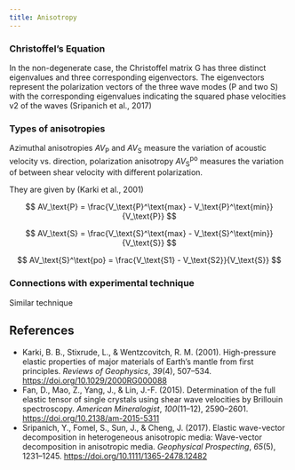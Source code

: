```yaml
---
title: Anisotropy
---
```


### Christoffel’s Equation

In the non-degenerate case, the Christoffel matrix G has three distinct eigenvalues and three corresponding eigenvectors. The eigenvectors represent the polarization vectors of the three wave modes (P and two S) with the corresponding eigenvalues indicating the squared phase velocities v2 of the waves (Sripanich et al., 2017)

### Types of anisotropies

Azimuthal anisotropies $AV_\text{P}$ and $AV_\text{S}$ measure the variation of acoustic velocity vs. direction, polarization anisotropy $AV_\text{S}^\text{po}$ measures the variation of between shear velocity with different polarization.

They are given by (Karki et al., 2001)

$$ AV_\text{P} = \frac{V_\text{P}^\text{max} - V_\text{P}^\text{min}}{V_\text{P}} $$

$$ AV_\text{S} = \frac{V_\text{S}^\text{max} - V_\text{S}^\text{min}}{V_\text{S}} $$

$$ AV_\text{S}^\text{po} = \frac{V_\text{S1} - V_\text{S2}}{V_\text{S}} $$

### Connections with experimental technique

Similar technique

## References

- Karki, B. B., Stixrude, L., & Wentzcovitch, R. M. (2001). High-pressure elastic properties of major materials of Earth’s mantle from first principles. *Reviews of Geophysics*, *39*(4), 507–534. https://doi.org/10.1029/2000RG000088
- Fan, D., Mao, Z., Yang, J., & Lin, J.-F. (2015). Determination of the full elastic tensor of single crystals using shear wave velocities by Brillouin spectroscopy. *American Mineralogist*, *100*(11–12), 2590–2601. https://doi.org/10.2138/am-2015-5311
- Sripanich, Y., Fomel, S., Sun, J., & Cheng, J. (2017). Elastic wave-vector decomposition in heterogeneous anisotropic media: Wave-vector decomposition in anisotropic media. *Geophysical Prospecting*, *65*(5), 1231–1245. https://doi.org/10.1111/1365-2478.12482